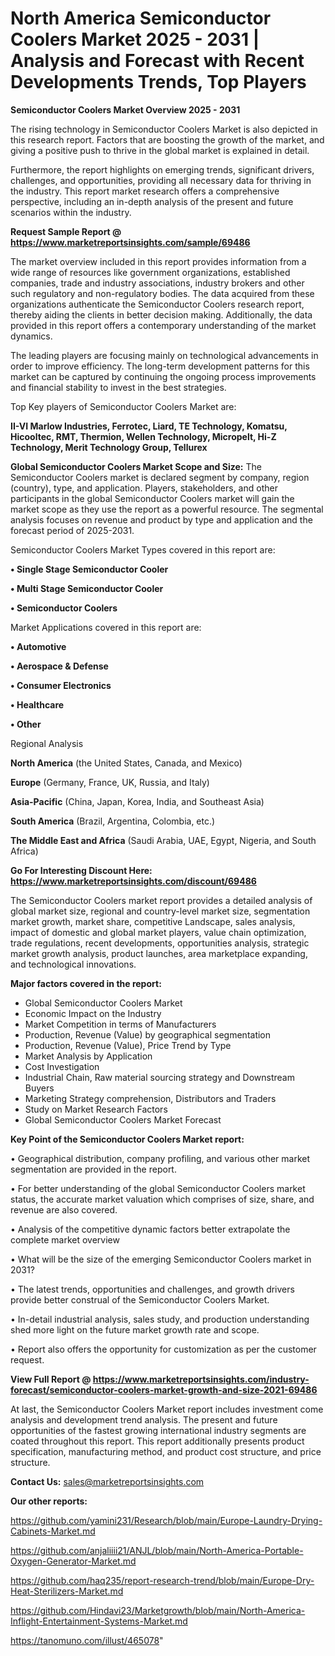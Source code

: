 # North America Semiconductor Coolers Market 2025 - 2031 | Analysis and Forecast with Recent Developments Trends, Top Players

<Strong> Semiconductor Coolers Market Overview 2025 - 2031</strong>

The rising technology in Semiconductor Coolers Market is also depicted in this research report. Factors that are boosting the growth of the market, and giving a positive push to thrive in the global market is explained in detail.

Furthermore, the report highlights on emerging trends, significant drivers, challenges, and opportunities, providing all necessary data for thriving in the industry. This report market research offers a comprehensive perspective, including an in-depth analysis of the present and future scenarios within the industry.

<strong>Request Sample Report @ <a href=https://www.marketreportsinsights.com/sample/69486>https://www.marketreportsinsights.com/sample/69486</a></strong>

The market overview included in this report provides information from a wide range of resources like government organizations, established companies, trade and industry associations, industry brokers and other such regulatory and non-regulatory bodies. The data acquired from these organizations authenticate the Semiconductor Coolers research report, thereby aiding the clients in better decision making. Additionally, the data provided in this report offers a contemporary understanding of the market dynamics.

The leading players are focusing mainly on technological advancements in order to improve efficiency. The long-term development patterns for this market can be captured by continuing the ongoing process improvements and financial stability to invest in the best strategies.

Top Key players of Semiconductor Coolers Market are:

<strong>II-VI Marlow Industries, Ferrotec, Liard, TE Technology, Komatsu, Hicooltec, RMT, Thermion, Wellen Technology, Micropelt, Hi-Z Technology, Merit Technology Group, Tellurex</strong>

<strong><b>Global Semiconductor Coolers Market Scope and Size:</b></strong>
The Semiconductor Coolers market is declared segment by company, region (country), type, and application. Players, stakeholders, and other participants in the global Semiconductor Coolers market will gain the market scope as they use the report as a powerful resource. The segmental analysis focuses on revenue and product by type and application and the forecast period of 2025-2031.

Semiconductor Coolers Market Types covered in this report are:

<strong>• Single Stage Semiconductor Cooler

• Multi Stage Semiconductor Cooler

• Semiconductor Coolers</strong>

Market Applications covered in this report are:

<strong>• Automotive

• Aerospace & Defense

• Consumer Electronics

• Healthcare

• Other</strong> 

Regional Analysis

<strong>North America</strong> (the United States, Canada, and Mexico)

<strong>Europe</strong> (Germany, France, UK, Russia, and Italy)

<strong>Asia-Pacific</strong> (China, Japan, Korea, India, and Southeast Asia)

<strong>South America</strong> (Brazil, Argentina, Colombia, etc.)

<strong>The Middle East and Africa</strong> (Saudi Arabia, UAE, Egypt, Nigeria, and South Africa)

<strong>Go For Interesting Discount Here: <a href=https://www.marketreportsinsights.com/discount/69486>https://www.marketreportsinsights.com/discount/69486</a></strong>

The Semiconductor Coolers market report provides a detailed analysis of global market size, regional and country-level market size, segmentation market growth, market share, competitive Landscape, sales analysis, impact of domestic and global market players, value chain optimization, trade regulations, recent developments, opportunities analysis, strategic market growth analysis, product launches, area marketplace expanding, and technological innovations.

<strong><b>Major factors covered in the report:</b></strong>
<ul>
  <li>Global Semiconductor Coolers Market </li>
  <li>Economic Impact on the Industry</li>
  <li>Market Competition in terms of Manufacturers</li>
  <li>Production, Revenue (Value) by geographical segmentation</li>
  <li>Production, Revenue (Value), Price Trend by Type</li>
  <li>Market Analysis by Application</li>
  <li>Cost Investigation</li>
  <li>Industrial Chain, Raw material sourcing strategy and Downstream Buyers</li>
  <li>Marketing Strategy comprehension, Distributors and Traders</li>
  <li>Study on Market Research Factors</li>
  <li>Global Semiconductor Coolers Market Forecast</li>
</ul>

<strong><b>Key Point of the Semiconductor Coolers Market report:</b></strong>

• Geographical distribution, company profiling, and various other market segmentation are provided in the report.

• For better understanding of the global Semiconductor Coolers market status, the accurate market valuation which comprises of size, share, and revenue are also covered.

• Analysis of the competitive dynamic factors better extrapolate the complete market overview

• What will be the size of the emerging Semiconductor Coolers market in 2031?

• The latest trends, opportunities and challenges, and growth drivers provide better construal of the Semiconductor Coolers Market.

• In-detail industrial analysis, sales study, and production understanding shed more light on the future market growth rate and scope.

• Report also offers the opportunity for customization as per the customer request.

<strong><b>View Full Report @ <a href=https://www.marketreportsinsights.com/industry-forecast/semiconductor-coolers-market-growth-and-size-2021-69486>https://www.marketreportsinsights.com/industry-forecast/semiconductor-coolers-market-growth-and-size-2021-69486</a></b></strong>


At last, the Semiconductor Coolers Market report includes investment come analysis and development trend analysis. The present and future opportunities of the fastest growing international industry segments are coated throughout this report. This report additionally presents product specification, manufacturing method, and product cost structure, and price structure.

<strong>Contact Us:</strong>
sales@marketreportsinsights.com

<strong>Our other reports:</strong>

<a href=https://github.com/yamini231/Research/blob/main/Europe-Laundry-Drying-Cabinets-Market.md>https://github.com/yamini231/Research/blob/main/Europe-Laundry-Drying-Cabinets-Market.md</a>

<a href=https://github.com/anjaliiii21/ANJL/blob/main/North-America-Portable-Oxygen-Generator-Market.md>https://github.com/anjaliiii21/ANJL/blob/main/North-America-Portable-Oxygen-Generator-Market.md</a>

<a href=https://github.com/haq235/report-research-trend/blob/main/Europe-Dry-Heat-Sterilizers-Market.md>https://github.com/haq235/report-research-trend/blob/main/Europe-Dry-Heat-Sterilizers-Market.md</a>

<a href=https://github.com/Hindavi23/Marketgrowth/blob/main/North-America-Inflight-Entertainment-Systems-Market.md>https://github.com/Hindavi23/Marketgrowth/blob/main/North-America-Inflight-Entertainment-Systems-Market.md</a>

<a href=https://tanomuno.com/illust/465078>https://tanomuno.com/illust/465078</a>"
